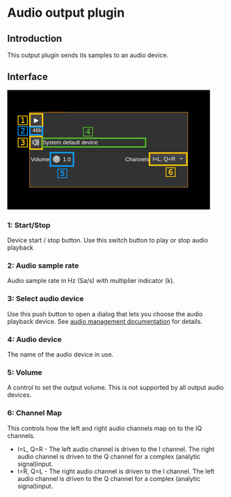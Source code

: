 <h1>Audio output plugin</h1>

<h2>Introduction</h2>

This output plugin sends its samples to an audio device.

<h2>Interface</h2>

![Audio output plugin GUI](../../../doc/img/AudioOutput_plugin.png)

<h3>1: Start/Stop</h3>

Device start / stop button. Use this switch button to play or stop audio playback

<h3>2: Audio sample rate</h3>

Audio sample rate in Hz (Sa/s) with multiplier indicator (k).

<h3>3: Select audio device</h3>

Use this push button to open a dialog that lets you choose the audio playback device. See [audio management documentation](../../../sdrgui/audio.md) for details.

<h3>4: Audio device</h3>

The name of the audio device in use.

<h3>5: Volume</h3>

A control to set the output volume. This is not supported by all output audio devices.

<h3>6: Channel Map</h3>

This controls how the left and right audio channels map on to the IQ channels.

* I=L, Q=R - The left audio channel is driven to the I channel. The right audio channel is driven to the Q channel for a complex (analytic signal)input.
* I=R, Q=L - The right audio channel is driven to the I channel. The left audio channel is driven to the Q channel for a complex (analytic signal)input.
